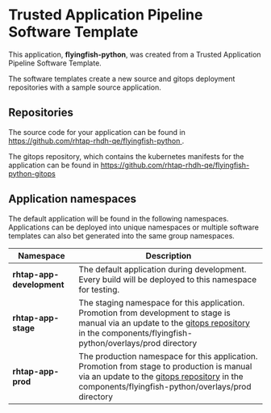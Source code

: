 # Trusted Application Pipeline Software Template

This application, **flyingfish-python**, was created from a Trusted Application Pipeline Software Template.

The software templates create a new source and gitops deployment repositories with a sample source application. 

## Repositories

The source code for your application can be found in [https://github.com/rhtap-rhdh-qe/flyingfish-python ](https://github.com/rhtap-rhdh-qe/flyingfish-python ).
 
The gitops repository, which contains the kubernetes manifests for the application can be found in 
[https://github.com/rhtap-rhdh-qe/flyingfish-python-gitops ](https://github.com/rhtap-rhdh-qe/flyingfish-python-gitops ) 

## Application namespaces 

The default application will be found in the following namespaces. Applications can be deployed into unique namespaces or multiple software templates can also bet generated into the same group namespaces.  

|  Namespace   |  Description   |  
| -------- | -------- |   
| **rhtap-app-development** | The default application during development. Every build will be deployed to this namespace for testing. | 
| **rhtap-app-stage** | The staging namespace for this application. Promotion from development to stage is manual via an update to the [gitops repository](https://github.com/rhtap-rhdh-qe/flyingfish-python-gitops ) in the components/flyingfish-python/overlays/prod directory |  
| **rhtap-app-prod** | The production namespace for this application. Promotion from stage to production is manual via an update to the [gitops repository](https://github.com/rhtap-rhdh-qe/flyingfish-python-gitops ) in the components/flyingfish-python/overlays/prod directory | 